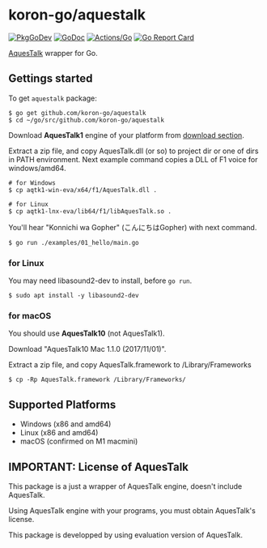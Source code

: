 # koron-go/aquestalk

[![PkgGoDev](https://pkg.go.dev/badge/github.com/koron-go/aquestalk)](https://pkg.go.dev/github.com/koron-go/aquestalk)
[![GoDoc](https://godoc.org/github.com/koron-go/aquestalk?status.svg)](https://godoc.org/github.com/koron-go/aquestalk)
[![Actions/Go](https://github.com/koron-go/aquestalk/workflows/Go/badge.svg)](https://github.com/koron-go/aquestalk/actions?query=workflow%3AGo)
[![Go Report Card](https://goreportcard.com/badge/github.com/koron-go/aquestalk)](https://goreportcard.com/report/github.com/koron-go/aquestalk)

[AquesTalk][aq] wrapper for Go.

## Gettings started

To get `aquestalk` package:

```console
$ go get github.com/koron-go/aquestalk
$ cd ~/go/src/github.com/koron-go/aquestalk
```

Download **AquesTalk1** engine of your platform from [download section][dl].

Extract a zip file, and copy AquesTalk.dll (or so) to project dir or one of
dirs in PATH environment. Next example command copies a DLL of F1 voice for
windows/amd64.

```console
# for Windows
$ cp aqtk1-win-eva/x64/f1/AquesTalk.dll .

# for Linux
$ cp aqtk1-lnx-eva/lib64/f1/libAquesTalk.so .
```

You'll hear "Konnichi wa Gopher" (こんにちはGopher) with next command.

```console
$ go run ./examples/01_hello/main.go
```

### for Linux

You may need libasound2-dev to install, before `go run`.

```console
$ sudo apt install -y libasound2-dev
```

### for macOS

You should use **AquesTalk10** (not AquesTalk1).

Download "AquesTalk10 Mac  1.1.0 (2017/11/01)".

Extract a zip file, and copy AquesTalk.framework to /Library/Frameworks

```console
$ cp -Rp AquesTalk.framework /Library/Frameworks/
```

## Supported Platforms

* Windows (x86 and amd64)
* Linux (x86 and amd64)
* macOS (confirmed on M1 macmini)

## IMPORTANT: License of AquesTalk

This package is a just a wrapper of AquesTalk engine, doesn't include
AquesTalk.

Using AquesTalk engine with your programs, you must obtain AquesTalk's license.

This package is developped by using evaluation version of AquesTalk.

[aq]:https://www.a-quest.com/products/aquestalk_1.html
[dl]:https://www.a-quest.com/download.html
